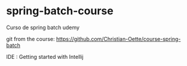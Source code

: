 # spring-batch-course
Curso de spring batch udemy






git from the course:
https://github.com/Christian-Oette/course-spring-batch

IDE :
Getting started with Intellij
